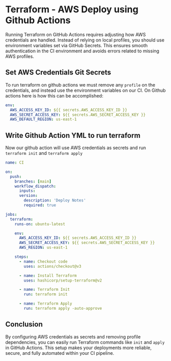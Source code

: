 # Terraform - AWS Deploy using Github Actions

Running Terraform on GitHub Actions requires adjusting how AWS credentials are handled. Instead of relying on local profiles, you should use environment variables set via GitHub Secrets. This ensures smooth authentication in the CI environment and avoids errors related to missing AWS profiles.

## Set AWS Credentials Git Secrets 

To run terraform on github actions we must remove any `profile` on the credentials, and instead use the environment variables on our CI. On Github actions here is how this can be accomplished: 

```yml
env:
  AWS_ACCESS_KEY_ID: ${{ secrets.AWS_ACCESS_KEY_ID }}
  AWS_SECRET_ACCESS_KEY: ${{ secrets.AWS_SECRET_ACCESS_KEY }}
  AWS_DEFAULT_REGION: us-east-1
```

## Write Github Action YML to run terraform

Now our github action will use AWS credentials as secrets and run `terraform init` and `terraform apply`

```yml
name: CI

on:
  push:
    branches: [main]
    workflow_dispatch:
      inputs:
      version:
        description: 'Deploy Notes'
        required: true

jobs:
  terraform:
    runs-on: ubuntu-latest

    env:
      AWS_ACCESS_KEY_ID: ${{ secrets.AWS_ACCESS_KEY_ID }}
      AWS_SECRET_ACCESS_KEY: ${{ secrets.AWS_SECRET_ACCESS_KEY }}
      AWS_REGION: us-east-1

    steps:
      - name: Checkout code
        uses: actions/checkout@v3

      - name: Install Terraform
        uses: hashicorp/setup-terraform@v2

      - name: Terraform Init
        run: terraform init

      - name: Terraform Apply
        run: terraform apply -auto-approve
```

## Conclusion

By configuring AWS credentials as secrets and removing profile dependencies, you can easily run Terraform commands like `init` and `apply` in GitHub Actions. This setup makes your deployments more reliable, secure, and fully automated within your CI pipeline.